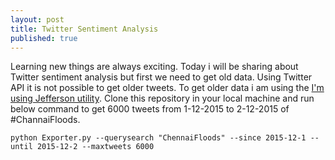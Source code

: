 ```yaml
---
layout: post
title: Twitter Sentiment Analysis
published: true
---
```


Learning new things are always exciting. Today i will be sharing about Twitter sentiment analysis but first we need to get old data. Using Twitter API it is not possible to get older tweets. To get older data i am using the [I'm using Jefferson utility](https://github.com/Jefferson-Henrique/GetOldTweets-python). Clone this repository in your local machine and run below command to get 6000 tweets from 1-12-2015 to 2-12-2015 of #ChannaiFloods.

```
python Exporter.py --querysearch "ChennaiFloods" --since 2015-12-1 --until 2015-12-2 --maxtweets 6000
```


